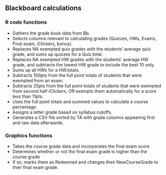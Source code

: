 ## Blackboard calculations

### R code functions

+ Gathers the grade book data from Bb.
+ Selects columns relevant to calculating grades (Quizzes, HWs, Exams, Final exam, iClickers, bonus).
+ Replaces NA exempted quiz grades with the students’ average quiz grade, and sums up quizzes for a Quiz.total.
+ Replaces NA exempted HW grades with the students’ average HW grade, and subtracts the lowest HW grade to include the best 10 only.
+ Sums up all  HWs for a HW.totals.
+ Subtracts 100pts from the full point totals of students that were exempted from an exam.
+ Subtracts 25pts from the full point totals of students that were exempted from second half iClickers, OR exempts them automatically for a score less than 11pts.
+ Uses the full point totals and summed values to calculate a course percentage.
+ Assigns a letter grade based on syllabus cutoffs.
+ Generates a CSV file sorted by TA with grade columns appearing first and raw data afterwards.

### Graphics functions

+ Takes the course grade data and incorporates the final exam score
+ Determines whether or not the final exam grade is higher than the course grade
+ If so, marks them as Redeemed and changes their NewCourseGrade to their final exam grade.
